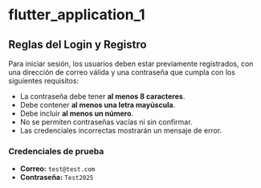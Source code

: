 # flutter_application_1

## Reglas del Login y Registro

Para iniciar sesión, los usuarios deben estar previamente registrados, con una dirección de correo válida y una contraseña que cumpla con los siguientes requisitos:

- La contraseña debe tener **al menos 8 caracteres**.  
- Debe contener **al menos una letra mayúscula**.  
- Debe incluir **al menos un número**.  
- No se permiten contraseñas vacías ni sin confirmar.  
- Las credenciales incorrectas mostrarán un mensaje de error.

### Credenciales de prueba
- **Correo:** `test@test.com`  
- **Contraseña:** `Test2025`

